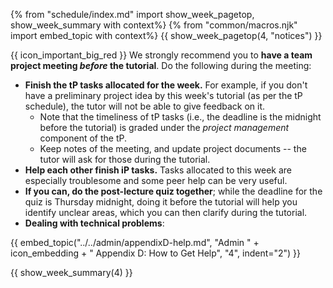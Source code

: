 {% from "schedule/index.md" import show_week_pagetop, show_week_summary with context%}
{% from "common/macros.njk" import embed_topic with context%}
{{ show_week_pagetop(4, "notices") }}

<box dismissible>

{{ icon_important_big_red }} We strongly recommend you to **have a team project meeting _before_ the tutorial**. Do the following during the meeting:
* **Finish the tP tasks allocated for the week.** For example, if you don't have a preliminary project idea by this week's tutorial (as per the tP schedule), the tutor will not be able to give feedback on it.
  * Note that the timeliness of tP tasks (i.e., the deadline is the midnight before the tutorial) is graded under the _project management_ component of the tP. 
  * Keep notes of the meeting, and update project documents -- the tutor will ask for those during the tutorial.
* **Help each other finish iP tasks.** Tasks allocated to this week are especially troublesome and some peer help can be very useful.
* **If you can, do the post-lecture quiz together**; while the deadline for the quiz is Thursday midnight, doing it before the tutorial will help you identify unclear areas, which you can then clarify during the tutorial.
* **Dealing with technical problems**:  

{{ embed_topic("../../admin/appendixD-help.md", "Admin " + icon_embedding + " Appendix D: How to Get Help", "4", indent="2") }}
</box>

{{ show_week_summary(4) }}
